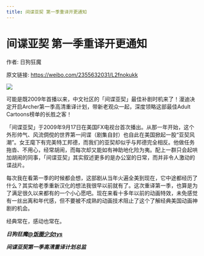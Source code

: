 ```yaml
---
title: 间谍亚契 第一季重译开更通知
---
```


# 间谍亚契 第一季重译开更通知

作者: 日狗狂魔

原文链接: https://weibo.com/2355632031/L2fnokukk

![](/image/间谍亚契%20第一季重译开更通知.webp)

可能是既2009年首播以来，中文社区的「间谍亚契」最佳补剧时机来了！漫迪决定开启Archer第一季高清重译计划，带新老观众一起，深度领略这部最佳Adult Cartoons榜单的长胜之客！

「间谍亚契」于2009年9月17日在美国FX电视台首次播出。从那一年开始，这个外形帅气、风流倜傥的世界第一间谍（剧集自封）也自此在美国掀起一股“亚契风潮”。女王麾下有完美特工邦德，而我们的亚契却似乎与邦德完全相反。他做任务拖沓、不用心，经常胡闹，而每次却又能如有神助地化险为夷。配上一群只会起哄加胡闹的同事，「间谍亚契」其实叙述更多的是办公室的日常，而并非令人激动的谍战片。

每次我在看第一季的时候都会想，这部剧从当年火遍全美到现在，它中途都经历了什么？其实给老季重新汉化的想法我很早以前就有了。这次重译第一季，也算是为了满足很久以来都有的一个小心愿吧。现在来看十多年以前的动画特效，未免感觉有一丝出离和年代感，但不要被不成熟的动画技术阻止了这个了解经典美国动画神剧的机会。

经典常在，感动也常在。

***日狗狂魔[@饭圈少女tys](https://weibo.com/n/%E9%A5%AD%E5%9C%88%E5%B0%91%E5%A5%B3tys)***

***间谍亚契第一季高清重译计划总监***